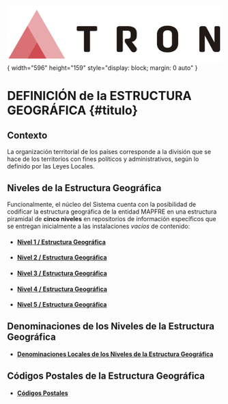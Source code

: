 ![Imagen LOGO](./00-Imagen/logo-TRON.png){ width="596" height="159" style="display: block; margin: 0 auto" }

# DEFINICIÓN de la ESTRUCTURA GEOGRÁFICA {#titulo}

## Contexto

La organización territorial de los países corresponde a la división que se hace de los territorios con fines políticos y administrativos, según lo definido por las Leyes Locales.

## Niveles de la Estructura Geográfica

Funcionalmente, el núcleo del Sistema cuenta con la posibilidad de codificar la estructura geográfica de la entidad MAPFRE en una estructura piramidal de **cinco niveles** en repositorios de información específicos que se entregan inicialmente a las instalaciones *vacíos* de contenido:

- #### [Nivel 1 / Estructura Geográfica](./DEFINICION-Nivel1-Estructura-Geografica.md#titulo)
- #### [Nivel 2 / Estructura Geográfica](./DEFINICION-Nivel2-Estructura-Geografica.md#titulo)
- #### [Nivel 3 / Estructura Geográfica](./DEFINICION-Nivel3-Estructura-Geografica.md#titulo)
- #### [Nivel 4 / Estructura Geográfica](./DEFINICION-Nivel4-Estructura-Geografica.md#titulo)
- #### [Nivel 5 / Estructura Geográfica](./DEFINICION-Nivel5-Estructura-Geografica.md#titulo)

## Denominaciones de los Niveles de la Estructura Geográfica

- #### [Denominaciones Locales de los Niveles de la Estructura Geográfica](./DEFINICION-Denominacion-Nivel-Estructura-Geografica.md#titulo)

## Códigos Postales de la Estructura Geográfica

- #### [Códigos Postales](./DEFINICION-Codigo-Postal.md#titulo)

